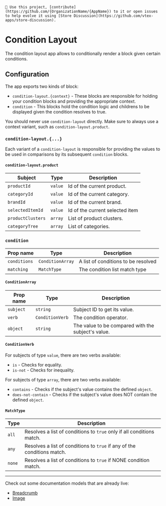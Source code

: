 `📢 Use this project, [contribute](https://github.com/{OrganizationName/{AppName}) to it or open issues to help evolve it using [Store Discussion](https://github.com/vtex-apps/store-discussion).`

# Condition Layout

The condition layout app allows to conditionally render a block given certain conditions.

## Configuration

The app exports two kinds of block:

- `condition-layout.{context}` - These blocks are responsible for holding your condition blocks and providing the appropriate context.
- `condition` - This blocks hold the condition logic and childrens to be displayed given the condition resolves to true.

You should never use `condition-layout` directly. Make sure to always use a context variant, such as `condition-layout.product`.

### `condition-layout.{...}`

Each variant of a `condition-layout` is responsible for providing the values to be used in comparisons by its subsequent `condition` blocks.

#### `condition-layout.product`

| Subject           | Type    | Description                     |
| ----------------- | ------- | ------------------------------- |
| `productId`       | `value` | Id of the current product.      |
| `categoryId`      | `value` | Id of the current category.     |
| `brandId`         | `value` | Id of the current brand.        |
| `selectedItemId`  | `value` | Id of the current selected item |
| `productClusters` | `array` | List of product clusters.       |
| `categoryTree`    | `array` | List of categories.             |

### `condition`

| Prop name    | Type             | Description                         |
| ------------ | ---------------- | ----------------------------------- |
| `conditions` | `ConditionArray` | A list of conditions to be resolved |
| `matching`   | `MatchType`      | The condition list match type       |

#### `ConditionArray`

| Prop name | Type            | Description                                        |
| --------- | --------------- | -------------------------------------------------- |
| `subject` | `string`        | Subject ID to get its value.                       |
| `verb`    | `ConditionVerb` | The condition operator.                            |
| `object`  | `string`        | The value to be compared with the subject's value. |

#### `ConditionVerb`

For subjects of type `value`, there are two verbs available:

- `is` - Checks for equality.
- `is-not` - Checks for inequality.

For subjects of type `array`, there are two verbs available:

- `contains` - Checks if the subject's value contains the defined `object`.
- `does-not-contain` - Checks if the subject's value does NOT contain the defined `object`.

#### `MatchType`

| Type   | Description                                                             |
| ------ | ----------------------------------------------------------------------- |
| `all`  | Resolves a list of conditions to `true` only if all conditions match.   |
| `any`  | Resolves a list of conditions to `true` if any of the conditions match. |
| `none` | Resolves a list of conditions to `true` if NONE condition match.        |

---

Check out some documentation models that are already live:

- [Breadcrumb](https://github.com/vtex-apps/breadcrumb)
- [Image](https://vtex.io/docs/components/general/vtex.store-components/image)
